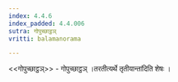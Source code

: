 ```yaml
---
index: 4.4.6
index_padded: 4.4.006
sutra: गोपुच्छाट्ठञ्
vritti: balamanorama

---
```

<<गोपुच्छाट्ठञ्>> - गोपुच्छाट्ठञ् ।तरतीत्यर्थे तृतीयान्ता॑दिति शेषः । 